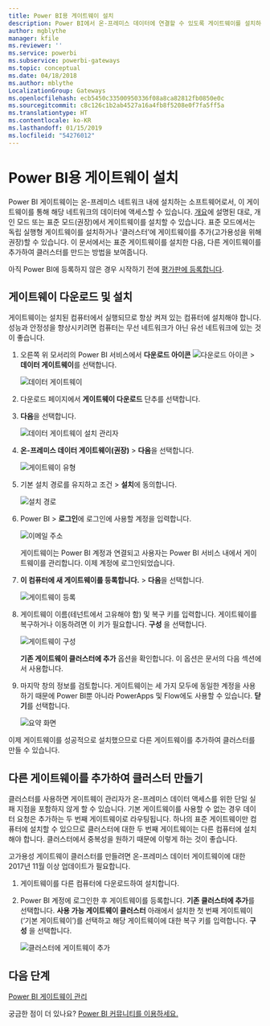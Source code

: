 ```yaml
---
title: Power BI용 게이트웨이 설치
description: Power BI에서 온-프레미스 데이터에 연결할 수 있도록 게이트웨이를 설치하는 방법을 알아봅니다.
author: mgblythe
manager: kfile
ms.reviewer: ''
ms.service: powerbi
ms.subservice: powerbi-gateways
ms.topic: conceptual
ms.date: 04/18/2018
ms.author: mblythe
LocalizationGroup: Gateways
ms.openlocfilehash: ecb5450c33500950336f08a8ca82812fb0850e0c
ms.sourcegitcommit: c8c126c1b2ab4527a16a4fb8f5208e0f7fa5ff5a
ms.translationtype: HT
ms.contentlocale: ko-KR
ms.lasthandoff: 01/15/2019
ms.locfileid: "54276012"
---
```

# <a name="install-a-gateway-for-power-bi"></a>Power BI용 게이트웨이 설치

Power BI 게이트웨이는 온-프레미스 네트워크 내에 설치하는 소프트웨어로서, 이 게이트웨이를 통해 해당 네트워크의 데이터에 액세스할 수 있습니다. [개요](service-gateway-getting-started.md)에 설명된 대로, 개인 모드 또는 표준 모드(권장)에서 게이트웨이를 설치할 수 있습니다. 표준 모드에서는 독립 실행형 게이트웨이를 설치하거나 ‘클러스터’에 게이트웨이를 추가(고가용성을 위해 권장)할 수 있습니다. 이 문서에서는 표준 게이트웨이를 설치한 다음, 다른 게이트웨이를 추가하여 클러스터를 만드는 방법을 보여줍니다.

아직 Power BI에 등록하지 않은 경우 시작하기 전에 [평가판에 등록합니다](https://app.powerbi.com/signupredirect?pbi_source=web).


## <a name="download-and-install-a-gateway"></a>게이트웨이 다운로드 및 설치

게이트웨이는 설치된 컴퓨터에서 실행되므로 항상 켜져 있는 컴퓨터에 설치해야 합니다. 성능과 안정성을 향상시키려면 컴퓨터는 무선 네트워크가 아닌 유선 네트워크에 있는 것이 좋습니다.

1. 오른쪽 위 모서리의 Power BI 서비스에서 **다운로드 아이콘** ![다운로드 아이콘](media/service-gateway-install/icon-download.png) > **데이터 게이트웨이**를 선택합니다.

    ![데이터 게이트웨이](media/service-gateway-install/data-gateway.png)

2. 다운로드 페이지에서 **게이트웨이 다운로드** 단추를 선택합니다.

3. **다음**을 선택합니다.     

    ![데이터 게이트웨이 설치 관리자](media/service-gateway-install/gateway-installer.png)

4. **온-프레미스 데이터 게이트웨이(권장)** >  **다음**을 선택합니다.

    ![게이트웨이 유형](media/service-gateway-install/gateway-type.png)

5. 기본 설치 경로를 유지하고 조건 > **설치**에 동의합니다.

    ![설치 경로](media/service-gateway-install/install-path.png)

6. Power BI > **로그인**에 로그인에 사용할 계정을 입력합니다.

    ![이메일 주소](media/service-gateway-install/email-address.png)

    게이트웨이는 Power BI 계정과 연결되고 사용자는 Power BI 서비스 내에서 게이트웨이를 관리합니다. 이제 계정에 로그인되었습니다.

7. **이 컴퓨터에 새 게이트웨이를 등록합니다.** > **다음**을 선택합니다.

    ![게이트웨이 등록](media/service-gateway-install/register-gateway.png)

8. 게이트웨이 이름(테넌트에서 고유해야 함) 및 복구 키를 입력합니다. 게이트웨이를 복구하거나 이동하려면 이 키가 필요합니다. **구성** 을 선택합니다.

    ![게이트웨이 구성](media/service-gateway-install/configure-gateway.png)

    **기존 게이트웨이 클러스터에 추가** 옵션을 확인합니다. 이 옵션은 문서의 다음 섹션에서 사용합니다.

9. 마지막 창의 정보를 검토합니다. 게이트웨이는 세 가지 모두에 동일한 계정을 사용하기 때문에 Power BI뿐 아니라 PowerApps 및 Flow에도 사용할 수 있습니다. **닫기**를 선택합니다.

    ![요약 화면](media/service-gateway-install/summary-screen.png)

이제 게이트웨이를 성공적으로 설치했으므로 다른 게이트웨이를 추가하여 클러스터를 만들 수 있습니다.


## <a name="add-another-gateway-to-create-a-cluster"></a>다른 게이트웨이를 추가하여 클러스터 만들기

클러스터를 사용하면 게이트웨이 관리자가 온-프레미스 데이터 액세스를 위한 단일 실패 지점을 포함하지 않게 할 수 있습니다. 기본 게이트웨이를 사용할 수 없는 경우 데이터 요청은 추가하는 두 번째 게이트웨이로 라우팅됩니다. 하나의 표준 게이트웨이만 컴퓨터에 설치할 수 있으므로 클러스터에 대한 두 번째 게이트웨이는 다른 컴퓨터에 설치해야 합니다. 클러스터에서 중복성을 원하기 때문에 이렇게 하는 것이 좋습니다.

고가용성 게이트웨이 클러스터를 만들려면 온-프레미스 데이터 게이트웨이에 대한 2017년 11월 이상 업데이트가 필요합니다.

1. 게이트웨이를 다른 컴퓨터에 다운로드하여 설치합니다.

2. Power BI 계정에 로그인한 후 게이트웨이를 등록합니다. **기존 클러스터에 추가**를 선택합니다. **사용 가능 게이트웨이 클러스터** 아래에서 설치한 첫 번째 게이트웨이(‘기본 게이트웨이’)를 선택하고 해당 게이트웨이에 대한 복구 키를 입력합니다. **구성** 을 선택합니다.

    ![클러스터에 게이트웨이 추가](media/service-gateway-install/add-cluster.png)


## <a name="next-steps"></a>다음 단계

[Power BI 게이트웨이 관리](service-gateway-manage.md)

궁금한 점이 더 있나요? [Power BI 커뮤니티를 이용하세요.](http://community.powerbi.com/)